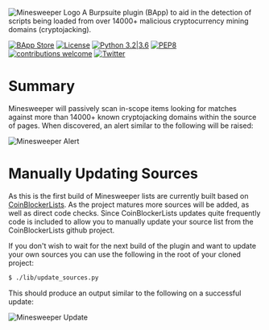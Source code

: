 ![Minesweeper Logo](https://github.com/codingo/codingo.github.io/blob/master/assets/minesweeper_banner.png)
A Burpsuite plugin (BApp) to aid in the detection of scripts being loaded from over 14000+ malicious cryptocurrency mining domains (cryptojacking).

[![BApp Store](https://img.shields.io/badge/BApp-Published-orange.svg)](https://portswigger.net/bappstore/f317b96ea38b46fab74b13decc7116cc)
[![License](https://img.shields.io/badge/license-GPL3-_red.svg)](https://www.gnu.org/licenses/gpl-3.0.en.html)
[![Python 3.2|3.6](https://img.shields.io/badge/python-3.2|3.6-green.svg)](https://www.python.org/)
[![PEP8](https://img.shields.io/badge/code%20style-pep8-orange.svg)](https://www.python.org/dev/peps/pep-0008/)
[![contributions welcome](https://img.shields.io/badge/contributions-welcome-brightgreen.svg?style=flat)](https://github.com/codingo/Minesweeper/issues)
[![Twitter](https://img.shields.io/badge/twitter-@codingo__-blue.svg)](https://twitter.com/codingo_)

# Summary
Minesweeper will passively scan in-scope items looking for matches against more than 14000+ known cryptojacking domains within the source of pages. When discovered, an alert similar to the following will be raised:

![Minesweeper Alert](https://github.com/codingo/codingo.github.io/blob/master/assets/minesweeper_example_request.png)

# Manually Updating Sources
As this is the first build of Minesweeper lists are currently built based on [CoinBlockerLists](https://github.com/ZeroDot1/CoinBlockerListsWeb). As the project matures more sources will be added, as well as direct code checks. Since CoinBlockerLists updates quite frequently code is included to allow you to manually update your source list from the CoinBlockerLists github project.

If you don't wish to wait for the next build of the plugin and want to update your own sources you can use the following in the root of your cloned project:

```bash
$ ./lib/update_sources.py
```

This should produce an output similar to the following on a successful update:

![Minesweeper Update](https://github.com/codingo/codingo.github.io/blob/master/assets/minesweeper_sources_update.png)
